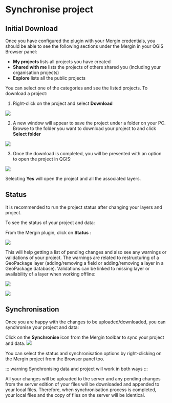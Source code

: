 # Synchronise project

## Initial Download 

Once you have configured the plugin with your Mergin credentials, you should be able to see the following sections under the Mergin in your QGIS Browser panel:

- **My projects** lists all projects you have created
- **Shared with me** lists the projects of others shared you (including your organisation projects)
- **Explore** lists all the public projects

You can select one of the categories and see the listed projects. To download a project:

1. Right-click on the project and select **Download**

![](./download.png)

2. A new window will appear to save the project under a folder on your PC. Browse to the folder you want to download your project to and click **Select folder**

![](./download-progress.png)

3. Once the download is completed, you will be presented with an option to open the project in QGIS:

![](./download-open.png)

Selecting **Yes** will open the project and all the associated layers.

## Status

It is recommended to run the project status after changing your layers and project.

To see the status of your project and data:

From the Mergin plugin, click on **Status** :

![](./sync-status-toolbar.png)

This will help getting a list of pending changes and also see any warnings or validations of your project. The warnings are related to restructuring of a GeoPackage layer (adding/removing a field or adding/removing a layer in a GeoPackage database). Validations can be linked to missing layer or availability of a layer when working offline:

![](./mergin_plugin_validation_1.png)

![](./mergin_plugin_validation_2.png)


## Synchronisation

Once you are happy with the changes to be uploaded/downloaded, you can synchronise your project and data:

Click on the **Synchronise** icon from the Mergin toolbar to sync your project and data.
![](./sync-toolbar.png)

You can select the status and synchronisation options by right-clicking on the Mergin project from the Browser panel too.

::: warning
Synchronising data and project will work in both ways
:::

All your changes will be uploaded to the server and any pending changes from the server edition of your files will be downloaded and appended to your local files. Therefore, when synchronisation process is completed, your local files and the copy of files on the server will be identical.